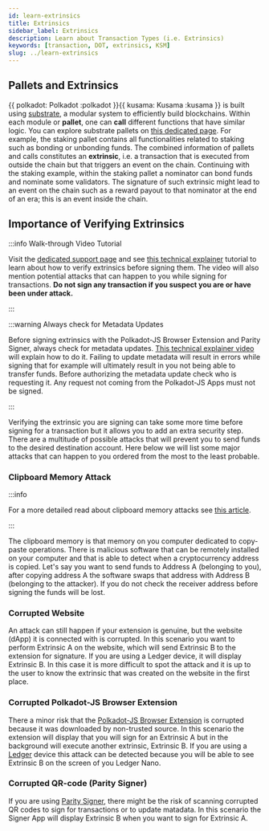 ```yaml
---
id: learn-extrinsics
title: Extrinsics
sidebar_label: Extrinsics
description: Learn about Transaction Types (i.e. Extrinsics)
keywords: [transaction, DOT, extrinsics, KSM]
slug: ../learn-extrinsics
---
```


## Pallets and Extrinsics

{{ polkadot: Polkadot :polkadot }}{{ kusama: Kusama :kusama }} is built using
[substrate](https://substrate.io/), a modular system to efficiently build blockchains. Within each
module or **pallet**, one can **call** different functions that have similar logic. You can explore
substrate pallets on [this dedicated page](https://docs.substrate.io/reference/frame-pallets/). For
example, the staking pallet contains all functionalities related to staking such as bonding or
unbonding funds. The combined information of pallets and calls constitutes an **extrinsic**, i.e. a
transaction that is executed from outside the chain but that triggers an event on the chain.
Continuing with the staking example, within the staking pallet a nominator can bond funds and
nominate some validators. The signature of such extrinsic might lead to an event on the chain such
as a reward payout to that nominator at the end of an era; this is an event inside the chain.

## Importance of Verifying Extrinsics

:::info Walk-through Video Tutorial 

Visit the [dedicated support page](https://support.polkadot.network/support/solutions/articles/65000179161-how-can-i-verify-what-extrinsic-i-m-signing-) and see [this technical explainer](https://youtu.be/bxMs-9fBtFk) tutorial to learn about how to verify extrinsics before signing them. The video will also mention potential attacks that can happen to you while signing for transactions. **Do not sign any transaction if you suspect you are or have been under attack.**

:::

:::warning Always check for Metadata Updates

Before signing extrinsics with the Polkadot-JS Browser Extension and Parity Signer, always check for metadata updates. [This technical explainer video](https://youtu.be/gbvrHzr4EDY) will explain how to do it. Failing to update metadata will result in errors while signing that for example will ultimately result in you not being able to transfer funds. Before authorizing the metadata update check who is requesting it. Any request not coming from the Polkadot-JS Apps must not be signed.

:::

Verifying the extrinsic you are signing can take some more time before signing for a transaction but it allows you to add an extra security step. There are a multitude of possible attacks that will prevent you to send funds to the desired destination account. Here below we will list some major attacks that can happen to you ordered from the most to the least probable.

### Clipboard Memory Attack

:::info

For a more detailed read about clipboard memory attacks see [this article](https://www.kaspersky.com/blog/cryptoshuffler-bitcoin-stealer/19976/).

:::

The clipboard memory is that memory on you computer dedicated to copy-paste operations. There is malicious software that can be remotely installed on your computer and that is able to detect when a cryptocurrency address is copied. Let's say you want to send funds to Address A (belonging to you), after copying address A the software swaps that address with Address B (belonging to the attacker). If you do not check the receiver address before signing the funds will be lost. 

### Corrupted Website

An attack can still happen if your extension is genuine, but the website (dApp) it is connected with is corrupted. In this scenario you want to perform Extrinsic A on the website, which will send Extrinsic B to the extension for signature. If you are using a Ledger device, it will display Extrinsic B. In this case it is more difficult to spot the attack and it is up to the user to know the extrinsic that was created on the website in the first place.

### Corrupted Polkadot-JS Browser Extension

There a minor risk that the [Polkadot-JS Browser Extension](https://polkadot.js.org/extension/) is corrupted because it was downloaded by non-trusted source. In this scenario the extension will display that you will sign for an Extrinsic A but in the background will execute another extrinsic, Extrinsic B. If you are using a [Ledger](https://www.ledger.com/) device this attack can be detected because you will be able to see Extrinsic B on the screen of you Ledger Nano.

### Corrupted QR-code (Parity Signer)

If you are using [Parity Signer](https://www.parity.io/technologies/signer/), there might be the risk of scanning corrupted QR codes to sign for transactions or to update matadata. In this scenario the Signer App will display Extrinsic B when you want to sign for Extrinsic A.